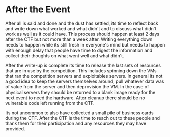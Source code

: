 # After the Event

After all is said and done and the dust has settled, its time to reflect back and write down what worked and what didn't and to discuss what didn't work as well as it could have.  This process should happen at least 2 days after the CTF but not more than a week after.  Writing everything down needs to happen while its still fresh in everyone's mind but needs to happen with enough delay that people have time to digest the information and collect their thoughts on what went well and what didn't.

After the write-up is complete its time to release the last sets of resources that are in use by the competition.  This includes spinning down the VMs that ran the competition servers and exploitables servers.  In general its not a good idea to keep the servers themselves around, pull whatever data was of value from the server and then deprovision the VM.  In the case of physical servers they should be returned to a blank image ready for the next event to need the hardware.  After cleanup there should be no vulnerable code left running from the CTF.

Its not uncommon to also have collected a small pile of business cards during the CTF.  After the CTF is the time to reach out to these people and thank them for their participation and any resources they may have provided.
